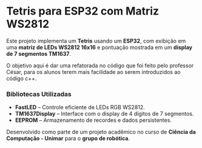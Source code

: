 # Tetris para ESP32 com Matriz WS2812

Este projeto implementa um **Tetris** usando um **ESP32**, com exibição em uma **matriz de LEDs WS2812 16x16** e pontuação mostrada em um **display de 7 segmentos TM1637**. 

O objetivo aqui é dar uma refatorada no código que foi feito pelo professor César, para os alunos terem mais facilidade ao serem introduzidos ao código c++.

### Bibliotecas Utilizadas

- **FastLED** – Controle eficiente de LEDs RGB WS2812.
- **TM1637Display** – Interface com o display de 4 dígitos de 7 segmentos.
- **EEPROM** – Armazenamento de recordes e dados persistentes.

Desenvolvido como parte de um projeto acadêmico no curso de **Ciência da Computação - Unimar** para o **grupo de robótica**.
